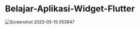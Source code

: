 # Belajar-Aplikasi-Widget-Flutter

![Screenshot 2023-05-15 053947](https://github.com/fayolaliyanii/Belajar-Aplikasi-Widget-Flutter/assets/101540761/72198d9b-c2e7-41de-b628-3f7d1dce04dd)
